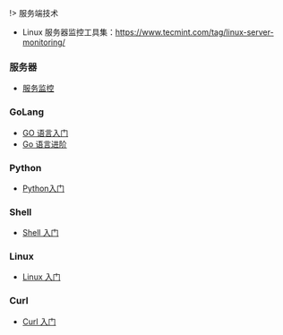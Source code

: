 

!> 服务端技术

- Linux 服务器监控工具集：<https://www.tecmint.com/tag/linux-server-monitoring/> 




### 服务器

- [服务监控](/服务端技术/服务器/服务监控/)  


### GoLang

- [GO 语言入门](/服务端技术/GoLang/Go语言入门基础/)  
- [Go 语言进阶](/服务端技术/GoLang/Go语言进阶/) 

### Python

- [Python入门](/服务端技术/Python/Python入门.md) 

### Shell

- [Shell 入门](/服务端技术/Shell/Shell入门.md)    

### Linux

- [Linux 入门](/服务端技术/Linux/)  

### Curl 

- [Curl 入门](/服务端技术/Curl/Curl入门.md) 
